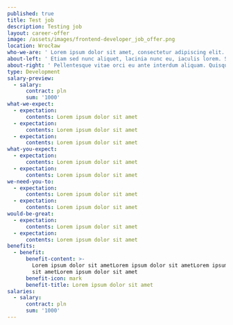 ```yaml
---
published: true
title: Test job
description: Testing job
layout: career-offer
image: /assets/images/frontend-developer_job_offer.png
location: Wrocław
who-we-are: ' Lorem ipsum dolor sit amet, consectetur adipiscing elit. Sed ornare molestie porta. Donec nec leo justo. In urna magna, pellentesque venenatis purus non, ullamcorper bibendum lorem. Pellentesque ullamcorper quis eros ac eleifend. Proin et malesuada orci. Suspendisse sodales enim et ultrices volutpat. Pellentesque eleifend purus in malesuada convallis. Integer sit amet odio eu ante sollicitudin varius. Donec commodo turpis suscipit nunc viverra, ut feugiat nisl accumsan. In mollis, sapien in aliquam dictum, nibh nunc interdum nisl, eget finibus mi lorem congue ante. Aenean a turpis sed velit consequat sodales vel et orci. Donec a sagittis mi, nec pretium libero. Pellentesque feugiat, risus ac sollicitudin convallis, lectus dui iaculis enim, a gravida eros odio eget nibh.'
about-left: ' Etiam sed nunc aliquet, lacinia nunc eu, iaculis lorem. Suspendisse feugiat justo sit amet leo gravida venenatis. Etiam sagittis auctor justo ac bibendum. Integer nec est facilisis, mollis turpis bibendum, luctus mi. Ut in augue diam. Aliquam felis ante, iaculis vel odio quis, consequat accumsan lorem. Etiam erat diam, accumsan vitae volutpat sit amet, tempor ut mauris. Suspendisse potenti. Ut accumsan lorem risus, scelerisque lacinia eros volutpat non. Sed vestibulum, nisl nec aliquam mollis, urna nisi vestibulum augue, eu volutpat nunc orci et orci. Nunc malesuada sapien semper nisl tristique pellentesque. Integer et aliquet nisi. Duis varius rutrum pharetra. Phasellus tristique auctor lacinia. Sed eget ligula iaculis est convallis volutpat non non turpis. Donec at dolor condimentum, varius nisi in, sodales quam.'
about-right: ' Pellentesque vitae orci eu ante interdum aliquam. Quisque id malesuada sem. Cras sed sem risus. Vestibulum hendrerit mi pellentesque magna fermentum, nec vehicula ligula luctus. Vivamus tincidunt sollicitudin dui, at fringilla magna dignissim a. Suspendisse felis neque, rutrum in augue eget, vulputate porta justo. Aenean eu hendrerit libero. In ornare nibh quis nisl consequat posuere. Nullam ullamcorper, risus vitae congue placerat, orci massa vestibulum elit, a maximus lectus nibh sit amet nunc. Phasellus interdum pharetra interdum.'
type: Development
salary-preview:
  - salary:
      contract: pln
      sum: '1000'
what-we-expect:
  - expectation:
      contents: Lorem ipsum dolor sit amet
  - expectation:
      contents: Lorem ipsum dolor sit amet
  - expectation:
      contents: Lorem ipsum dolor sit amet
what-you-expect:
  - expectation:
      contents: Lorem ipsum dolor sit amet
  - expectation:
      contents: Lorem ipsum dolor sit amet
we-need-you-to:
  - expectation:
      contents: Lorem ipsum dolor sit amet
  - expectation:
      contents: Lorem ipsum dolor sit amet
would-be-great:
  - expectation:
      contents: Lorem ipsum dolor sit amet
  - expectation:
      contents: Lorem ipsum dolor sit amet
benefits:
  - benefit:
      benefit-content: >-
        Lorem ipsum dolor sit ametLorem ipsum dolor sit ametLorem ipsum dolor
        sit ametLorem ipsum dolor sit amet
      benefit-icon: mark
      benefit-title: Lorem ipsum dolor sit amet
salaries:
  - salary:
      contract: pln
      sum: '1000'
---
```



